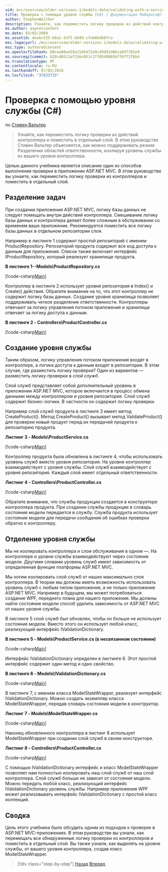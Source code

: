 ```yaml
---
uid: mvc/overview/older-versions-1/models-data/validating-with-a-service-layer-cs
title: Проверка с помощью уровня службы (C#) | Документация Майкрософт
author: StephenWalther
description: Узнайте, как переместить логику проверки из действий контроллера и поместить в отдельный слой. В этом руководстве объясняется, Стивен Вальтер как вы...
ms.author: aspnetcontent
ms.date: 03/02/2009
ms.assetid: 4eabc535-b8a1-43f5-bb99-cfeb86db0fca
msc.legacyurl: /mvc/overview/older-versions-1/models-data/validating-with-a-service-layer-cs
msc.type: authoredcontent
ms.openlocfilehash: b0cea00ae59a15d5472e9cd9d91d86ca65f781e9
ms.sourcegitcommit: b28cd0313af316c051c2ff8549865bff67f2fbb4
ms.translationtype: MT
ms.contentlocale: ru-RU
ms.lasthandoff: 07/05/2018
ms.locfileid: "37833715"
---
```

<a name="validating-with-a-service-layer-c"></a>Проверка с помощью уровня службы (C#)
====================
по [Стивен Вальтер](https://github.com/StephenWalther)

> Узнайте, как переместить логику проверки из действий контроллера и поместить в отдельный слой. В этом руководстве Стивен Вальтер объясняется, как можно поддерживать резкие Разделение областей ответственности, изолируя уровень службы из вашего уровня контроллера.


Целью данного учебника является описание один из способов выполнения проверки в приложении ASP.NET MVC. В этом руководстве вы узнаете, как переместить логику проверки из контроллеров и поместить в отдельный слой.

## <a name="separating-concerns"></a>Разделение задач

При создании приложения ASP.NET MVC, логику базы данных не следует помещать внутри действий контроллера. Смешивание логику базы данных и контроллера делает более сложным в обслуживании со временем ваше приложение. Рекомендуется поместить все логику базы данных в отдельном репозитории слоя.

Например в листинге 1 содержит простой репозиторий с именем ProductRepository. Репозиторий продукта содержит все код доступа к данным для приложения. Список также включает интерфейс IProductRepository, который реализует хранилище продукта.

**В листинге 1--Models\ProductRepository.cs**

[!code-csharp[Main](validating-with-a-service-layer-cs/samples/sample1.cs)]

Контроллер в листинге 2 использует уровня репозитория в Index() и Create() действия. Обратите внимание на то, что этот контроллер не содержит логику базы данных. Создание уровня хранилища позволяет поддерживать четкое разделение ответственности. Контроллеры отвечают за логику управления потоком приложения и хранилище отвечает за логику доступа к данным.

**В листинге 2 - Controllers\ProductController.cs**

[!code-csharp[Main](validating-with-a-service-layer-cs/samples/sample2.cs)]

## <a name="creating-a-service-layer"></a>Создание уровня службы

Таким образом, логику управления потоком приложения входят в контроллере, а логика доступа к данным входят в репозитории. В этом случае, где разместить логику проверки? Один из вариантов — разместить логику проверки в *слой служб*.

Слой служб представляет собой дополнительный уровень в приложении ASP.NET MVC, которое включается в процесс обмена данными между контроллером и уровня репозитория. Слой служб содержит бизнес-логики. В частности он содержит логику проверки.

Например слой служб продукта в листинге 3 имеет метод CreateProduct(). Метод CreateProduct() вызывает метод ValidateProduct() для проверки новый продукт перед их передачей продукта к репозиторию продукта.

**Листинг 3 - Models\ProductService.cs**

[!code-csharp[Main](validating-with-a-service-layer-cs/samples/sample3.cs)]

Контроллер продукта была обновлена в листинге 4, чтобы использовать уровень служб вместо уровня репозитория. На уровне контроллер взаимодействует с уровня службы. Слой служб взаимодействует с уровня репозитория. Каждый слой имеет отдельный ответственности.

**Листинг 4 - Controllers\ProductController.cs**

[!code-csharp[Main](validating-with-a-service-layer-cs/samples/sample4.cs)]

Обратите внимание, что службы продукции создается в конструкторе контроллера продукта. При создании службы продукции в словарь состояния модели передается в службу. Служба продукта использует состояние модели для передачи сообщения об ошибках проверки обратно к контроллеру.

## <a name="decoupling-the-service-layer"></a>Отделение уровня службы

Мы не изолировать контроллера и слои обслуживания в одном —. На контроллере и уровни службы взаимодействуют через состояние модели. Другими словами уровень служб имеет зависимость от определенная функция платформы ASP.NET MVC.

Мы хотим изолировать слой служб от наших максимально слоя контроллера. В теории мы должны иметь возможность использовать уровень служб с любым типом приложения, а не только приложение ASP.NET MVC. Например в будущем, мы может потребоваться создание WPF, переднего плана для нашего приложения. Мы должны найти состояние модели способ удалить зависимость от ASP.NET MVC от наших уровня службы.

В листинге 5 слой служб был обновлен, чтобы он больше не использует состояние модели. Вместо этого он использует любой класс, реализующий интерфейс IValidationDictionary.

**В листинге 5 - Models\ProductService.cs (в несвязанном состоянии)**

[!code-csharp[Main](validating-with-a-service-layer-cs/samples/sample5.cs)]

Интерфейс IValidationDictionary определен в листинге 6. Этот простой интерфейс содержит один метод и одно свойство.

**В листинге 6 - Models\IValidationDictionary.cs**

[!code-csharp[Main](validating-with-a-service-layer-cs/samples/sample6.cs)]

В листинге 7, с именем класса ModelStateWrapper, реализует интерфейс IValidationDictionary. Можно создать экземпляр класса ModelStateWrapper, передав словарь состояния модели в конструктор.

**Листинг 7 - Models\ModelStateWrapper.cs**

[!code-csharp[Main](validating-with-a-service-layer-cs/samples/sample7.cs)]

Наконец обновленного контроллера в листинг 8 использует ModelStateWrapper при создании слой служб в своем конструкторе.

**Листинг 8 - Controllers\ProductController.cs**

[!code-csharp[Main](validating-with-a-service-layer-cs/samples/sample8.cs)]

С помощью IValidationDictionary интерфейс и класс ModelStateWrapper позволяет нам полностью изолировать наш слой служб от наш слой контроллера. Слой служб больше не зависит от состояния модели. Можно передать любой класс, реализующий интерфейс IValidationDictionary уровень службы. Например приложения WPF может реализовывать интерфейс IValidationDictionary с простой класс коллекций.

## <a name="summary"></a>Сводка

Цель этого учебника было обсудить одним из подходов к проверке в ASP.NET MVC-приложениях. В этом руководстве вы узнали, как перемещать все обнаруженные логику проверки из контроллеров и поместить в отдельный слой. Вы также узнали, как выделять на уровне службы, от вашего уровня контроллера, создав класс ModelStateWrapper.

> [!div class="step-by-step"]
> [Назад](validating-with-the-idataerrorinfo-interface-cs.md)
> [Вперед](validation-with-the-data-annotation-validators-cs.md)
